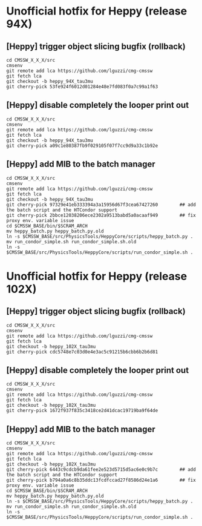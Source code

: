 # Unofficial hotfix for Heppy (release 94X)
## [Heppy] trigger object slicing bugfix (rollback)
```
cd CMSSW_X_X_X/src
cmsenv
git remote add lca https://github.com/lguzzi/cmg-cmssw
git fetch lca
git checkout -b heppy_94X_tau3mu
git cherry-pick 53fe924f6012d01284e48e7fd083f0a7c99a1f63
```

## [Heppy] disable completely the looper print out
```
cd CMSSW_X_X_X/src
cmsenv
git remote add lca https://github.com/lguzzi/cmg-cmssw
git fetch lca
git checkout -b heppy_94X_tau3mu
git cherry-pick a09c1e80387fb9f029105f07f7cc9d9a33c1b92e
```

## [Heppy] add MIB to the batch manager 
```
cd CMSSW_X_X_X/src
cmsenv
git remote add lca https://github.com/lguzzi/cmg-cmssw
git fetch lca
git checkout -b heppy_94X_tau3mu
git cherry-pick 97329e41eb333394a3a15956d67f3cea67427260 		## add the batch script and the HTCondor support 
git cherry-pick 2bbce12038206ece2302a9513babd5a0acaaf949		## fix proxy env. variable issue
cd $CMSSW_BASE/bin/$SCRAM_ARCH
mv heppy_batch.py heppy_batch.py.old
ln -s $CMSSW_BASE/src/PhysicsTools/HeppyCore/scripts/heppy_batch.py .
mv run_condor_simple.sh run_condor_simple.sh.old
ln -s $CMSSW_BASE/src/PhysicsTools/HeppyCore/scripts/run_condor_simple.sh .
```

# Unofficial hotfix for Heppy (release 102X)
## [Heppy] trigger object slicing bugfix (rollback)
```
cd CMSSW_X_X_X/src
cmsenv
git remote add lca https://github.com/lguzzi/cmg-cmssw
git fetch lca
git checkout -b heppy_102X_tau3mu
git cherry-pick cdc5748e7c03d0e4e3ac5c91215b6cbb6b2b6d81
```

## [Heppy] disable completely the looper print out
```
cd CMSSW_X_X_X/src
cmsenv
git remote add lca https://github.com/lguzzi/cmg-cmssw
git fetch lca
git checkout -b heppy_102X_tau3mu
git cherry-pick 1672f937f835c3418ce2d41dcac19719ba9f64de
```

## [Heppy] add MIB to the batch manager 
```
cd CMSSW_X_X_X/src
cmsenv
git remote add lca https://github.com/lguzzi/cmg-cmssw
git fetch lca
git checkout -b heppy_102X_tau3mu
git cherry-pick 6443c9cdcb9da61fee2e523d5715d5ac6e0c9b7c 		## add the batch script and the HTCondor support 
git cherry-pick b794a0a6c8b35ddc13fcdfccad27f8586d24e1a6		## fix proxy env. variable issue
cd $CMSSW_BASE/bin/$SCRAM_ARCH
mv heppy_batch.py heppy_batch.py.old
ln -s $CMSSW_BASE/src/PhysicsTools/HeppyCore/scripts/heppy_batch.py .
mv run_condor_simple.sh run_condor_simple.sh.old
ln -s $CMSSW_BASE/src/PhysicsTools/HeppyCore/scripts/run_condor_simple.sh .
```




